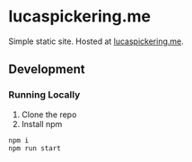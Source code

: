 # lucaspickering.me

Simple static site. Hosted at [lucaspickering.me](https://lucaspickering.me).

## Development

### Running Locally

1. Clone the repo
1. Install npm

```
npm i
npm run start
```
